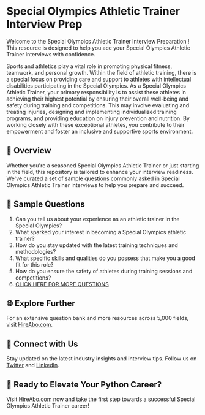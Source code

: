 # Special Olympics Athletic Trainer Interview Prep

Welcome to the Special Olympics Athletic Trainer Interview Preparation ! This resource is designed to help you ace your Special Olympics Athletic Trainer interviews with confidence.

Sports and athletics play a vital role in promoting physical fitness, teamwork, and personal growth. Within the field of athletic training, there is a special focus on providing care and support to athletes with intellectual disabilities participating in the Special Olympics. As a Special Olympics Athletic Trainer, your primary responsibility is to assist these athletes in achieving their highest potential by ensuring their overall well-being and safety during training and competitions. This may involve evaluating and treating injuries, designing and implementing individualized training programs, and providing education on injury prevention and nutrition. By working closely with these exceptional athletes, you contribute to their empowerment and foster an inclusive and supportive sports environment.

## 🚀 Overview

Whether you're a seasoned Special Olympics Athletic Trainer or just starting in the field, this repository is tailored to enhance your interview readiness. We've curated a set of sample questions commonly asked in Special Olympics Athletic Trainer interviews to help you prepare and succeed.

## 📝 Sample Questions

1. Can you tell us about your experience as an athletic trainer in the Special Olympics?
2. What sparked your interest in becoming a Special Olympics athletic trainer?
3. How do you stay updated with the latest training techniques and methodologies?
4. What specific skills and qualities do you possess that make you a good fit for this role?
5. How do you ensure the safety of athletes during training sessions and competitions?
6. [CLICK HERE FOR MORE QUESTIONS](https://hireabo.com/job/15_3_22/Special%20Olympics%20Athletic%20Trainer)

## 🌐 Explore Further

For an extensive question bank and more resources across 5,000 fields, visit [HireAbo.com](https://www.hireabo.com).

## 📱 Connect with Us

Stay updated on the latest industry insights and interview tips. Follow us on [Twitter](https://twitter.com/hireabo) and [LinkedIn](https://www.linkedin.com/in/hire-abo-3609972a8/).

## 🚀 Ready to Elevate Your Python Career?

Visit [HireAbo.com](https://www.hireabo.com) now and take the first step towards a successful Special Olympics Athletic Trainer career!